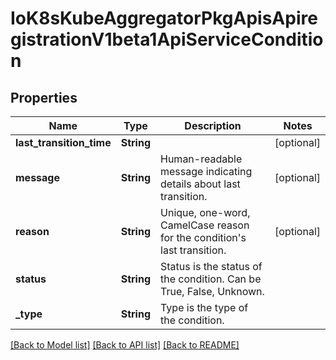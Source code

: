 # IoK8sKubeAggregatorPkgApisApiregistrationV1beta1ApiServiceCondition

## Properties
Name | Type | Description | Notes
------------ | ------------- | ------------- | -------------
**last_transition_time** | **String** |  | [optional] 
**message** | **String** | Human-readable message indicating details about last transition. | [optional] 
**reason** | **String** | Unique, one-word, CamelCase reason for the condition&#39;s last transition. | [optional] 
**status** | **String** | Status is the status of the condition. Can be True, False, Unknown. | 
**_type** | **String** | Type is the type of the condition. | 

[[Back to Model list]](../README.md#documentation-for-models) [[Back to API list]](../README.md#documentation-for-api-endpoints) [[Back to README]](../README.md)


